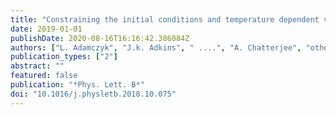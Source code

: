 ```yaml
---
title: "Constraining the initial conditions and temperature dependent viscosity with three-particle correlations in Au+Au collisions"
date: 2019-01-01
publishDate: 2020-08-16T16:16:42.386084Z
authors: ["L. Adamczyk", "J.k. Adkins", " ....", "A. Chatterjee", "others [STAR Collaboration]"]
publication_types: ["2"]
abstract: ""
featured: false
publication: "*Phys. Lett. B*"
doi: "10.1016/j.physletb.2018.10.075"
---
```


